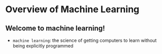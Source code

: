 # Overview of Machine Learning

## Welcome to machine learning!

- `machine learning`: the science of getting computers to learn without being explicitly programmed

